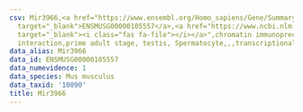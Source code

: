```yaml
---
csv: Mir3966,<a href="https://www.ensembl.org/Homo_sapiens/Gene/Summary?db=core;g=ENSMUSG00000105557"
  target="_blank">ENSMUSG00000105557</a>,<a href="https://www.ncbi.nlm.nih.gov/pubmed/25450459"
  target="_blank"><i class="fas fa-file"></i></a>",chromatin immunoprecipitation assay,direct
  interaction,prime adult stage, testis, Spermatocyte,,,transcriptional regulation,
data_alias: Mir3966
data_id: ENSMUSG00000105557
data_numevidence: 1
data_species: Mus musculus
data_taxid: '10090'
title: Mir3966
---
```

